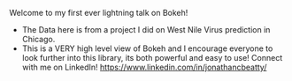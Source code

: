 Welcome to my first ever lightning talk on Bokeh!
  - The Data here is from a project I did on West Nile Virus prediction in Chicago.
  - This is a VERY high level view of Bokeh and I encourage everyone to look further into this library, its both powerful and easy to use! 
Connect with me on LinkedIn!  https://www.linkedin.com/in/jonathancbeatty/
